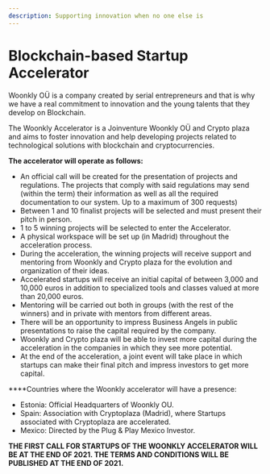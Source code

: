 ```yaml
---
description: Supporting innovation when no one else is
---
```


# Blockchain-based Startup Accelerator

Woonkly OÜ is a company created by serial entrepreneurs and that is why we have a real commitment to innovation and the young talents that they develop on Blockchain.

The Woonkly Accelerator is a Joinventure Woonkly OÜ and Crypto plaza and aims to foster innovation and help developing projects related to technological solutions with blockchain and cryptocurrencies.

**The accelerator will operate as follows:**

* An official call will be created for the presentation of projects and regulations. The projects that comply with said regulations may send \(within the term\) their information as well as all the required documentation to our system. Up to a maximum of 300 requests\)
* Between 1 and 10 finalist projects will be selected and must present their pitch in person.
* 1 to 5 winning projects will be selected to enter the Accelerator.
* A physical workspace will be set up \(in Madrid\) throughout the acceleration process.
* During the acceleration, the winning projects will receive support and mentoring from Woonkly and Crypto plaza for the evolution and organization of their ideas.
* Accelerated startups will receive an initial capital of between 3,000 and 10,000 euros in addition to specialized tools and classes valued at more than 20,000 euros.
* Mentoring will be carried out both in groups \(with the rest of the winners\) and in private with mentors from different areas.
* There will be an opportunity to impress Business Angels in public presentations to raise the capital required by the company.
* Woonkly and Crypto plaza will be able to invest more capital during the acceleration in the companies in which they see more potential.
* At the end of the acceleration, a joint event will take place in which startups can make their final pitch and impress investors to get more capital.

  
  
****Countries where the Woonkly accelerator will have a presence:

* Estonia: Official Headquarters of Woonkly OU.
* Spain: Association with Cryptoplaza \(Madrid\), where Startups associated with Cryptoplaza are accelerated.
* Mexico: Directed by the Plug & Play Mexico Investor.

  
  
**THE FIRST CALL FOR STARTUPS OF THE WOONKLY ACCELERATOR WILL BE AT THE END OF 2021. THE TERMS AND CONDITIONS WILL BE PUBLISHED AT THE END OF 2021.**  


